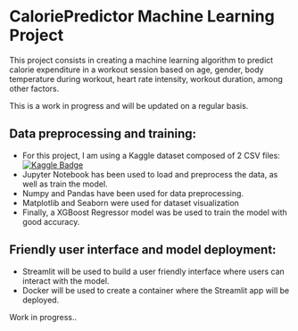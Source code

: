 # CaloriePredictor Machine Learning Project

This project consists in creating a machine learning algorithm to predict calorie expenditure in a workout session based on age, gender, body temperature during workout, heart rate intensity, workout duration, among other factors.

This is a work in progress and will be updated on a regular basis.

## Data preprocessing and training:

- For this project, I am using a Kaggle dataset composed of 2 CSV files: [![Kaggle Badge](https://img.shields.io/badge/-CaloriePredictorDataset-orange?style=flat&logo=Kaggle&logoColor=white)](https://www.kaggle.com/datasets/fmendes/fmendesdat263xdemos?resource=download&select=exercise.csv)
- Jupyter Notebook has been used to load and preprocess the data, as well as train the model.
- Numpy and Pandas have been used for data preprocessing.
- Matplotlib and Seaborn were used for dataset visualization
- Finally, a XGBoost Regressor model was be used to train the model with good accuracy.

## Friendly user interface and model deployment:

- Streamlit will be used to build a user friendly interface where users can interact with the model.
- Docker will be used to create a container where the Streamlit app will be deployed.

Work in progress..
